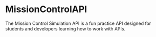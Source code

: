 # MissionControlAPI
The Mission Control Simulation API is a fun practice API designed for students and developers learning how to work with APIs.
